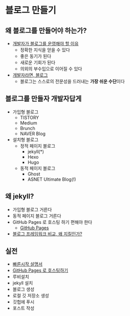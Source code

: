 # 블로그 만들기

## 왜 블로그를 만들어야 하는가?

- [개발자가 블로그를 운영해야 할 이유](https://taegon.kim/archives/7107)
  - 정확한 지식을 얻을 수 있다
  - 좋은 동기가 된다
  - 새로운 기회가 된다
  - 의외의 부수입으로 이어질 수 있다
- [개발자라면, 블로그](https://hyunseob.github.io/2017/02/26/blog-for-developers/)
  - 블로그는 스스로의 전문성을 드러내는 **가장 쉬운 수단**이다

## 블로그를 만들자 **개발자답게**

- 가입형 블로그
  - TISTORY
  - Medium
  - Brunch
  - NAVER Blog
- 설치형 블로그
  - 정적 페이지 블로그
    - jekyll(\*)
    - Hexo
    - Hugo
  - 동적 페이지 블로그
    - Ghost
    - ASNET Ultimate Blog(!)

## 왜 jekyll?

- 가입형 블로그 거른다
- 동적 페이지 블로그 거른다
- GitHub Pages 로 호스팅 하기 편해야 한다
  - [GitHub Pages](https://pages.github.com/)
- [블로그 프레임워크 비교, 왜 지킬인가?](https://qvil.github.io/blog/why-jekyll/)

## 실전

- [빠른시작 설명서](https://jekyllrb-ko.github.io/docs/quickstart/)
- [GitHub Pages 로 호스팅하기](https://jekyllrb-ko.github.io/docs/github-pages/)
- 루비설치
- jekyll 설치
- 블로그 생성
- 로컬 깃 저장소 생성
- 깃헙에 푸시
- 포스트 작성
